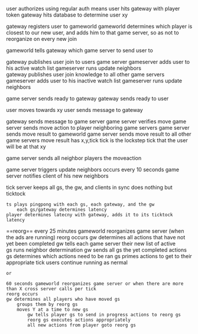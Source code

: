 user authorizes using regular auth means
user hits gateway with player token 
gateway hits database to determine user xy

gateway registers user to gameworld 
gameworld determines which player is closest to our new user, and adds him to that game server, so as not to reorganize on every new join

gameworld tells gateway which game server to send user to 

gateway publishes user join to users game server
	gameserver adds user to his active watch list
	gameserver runs update neighbors	
gateway publishes user join knowledge to all other game servers
	gameserver adds user to his inactive watch list
	gameserver runs update neighbors	

game server sends ready to gateway
gateway sends ready to user



user moves towards xy
user sends message to gateway

gateway sends message to game server
game server verifies move
game server sends move action to player neighboring game servers 
game server sends move result to gameworld
game server sends move result to all other game servers
	move result has x,y,tick 
		tick is the lockstep tick that the user will be at that xy

game server sends all neighbor players the moveaction




game server triggers update neighbors occurs every 10 seconds
game server notifies client of his new neighbors




tick server
	keeps all gs, the gw, and clients in sync
	does nothing but ticktock

	ts plays pingpong with each gs, each gateway, and the gw
		each gs/gateway determines latency 
	player determines latecny with gateway, adds it to its ticktock latency



==reorg==
every 
    25 minutes  gameworld reorganizes game server (when the ads are running)
	reorg occurs
	gw determines all actions that have not yet been completed
	gw tells each game server their new list of active 	
	gs runs neighbor determination
	gw sends all gs the yet completed actions
	gs determines which actions need to be ran
	gs primes actions to get to their appropriate tick
	users continue running as nermal

	or

	60 seconds gameworld reorganizes game server or when there are more than X cross server calls per tick
	reorg occurs
	gw determines all players who have moved gs
		groups them by reorg gs
		moves Y at a time to new gs
			gw tells player gs to send in progress actions to reorg gs
			reorg gs executes actions appropriately
			all new actions from player goto reorg gs